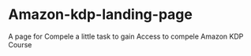 # Amazon-kdp-landing-page
A page for Compele a little task to gain Access to compele Amazon KDP Course  
